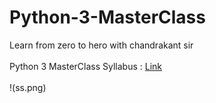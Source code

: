 # Python-3-MasterClass
Learn from zero to hero with chandrakant sir <br/><br/>
Python 3 MasterClass Syllabus : 
<a href="https://whimsical.com/python3-masterclass-syllabus-76RLyLARQDba85tTBXtiiw">Link</a><br/><br/>
!(ss.png)
